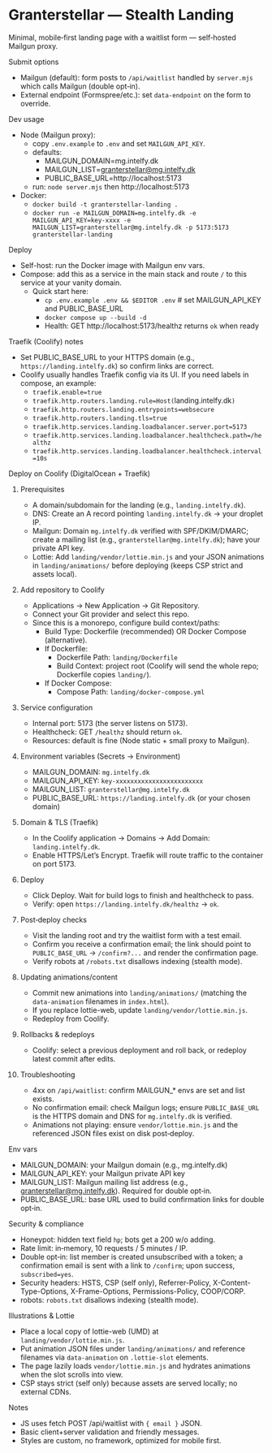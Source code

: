 # Granterstellar — Stealth Landing

Minimal, mobile‑first landing page with a waitlist form — self‑hosted Mailgun proxy.

Submit options
- Mailgun (default): form posts to `/api/waitlist` handled by `server.mjs` which calls Mailgun (double opt‑in).
- External endpoint (Formspree/etc.): set `data-endpoint` on the form to override.

Dev usage
- Node (Mailgun proxy):
	- copy `.env.example` to `.env` and set `MAILGUN_API_KEY`.
	- defaults:
		- MAILGUN_DOMAIN=mg.intelfy.dk
		- MAILGUN_LIST=granterstellar@mg.intelfy.dk
		- PUBLIC_BASE_URL=http://localhost:5173
	- run: `node server.mjs` then http://localhost:5173
- Docker:
	- `docker build -t granterstellar-landing .`
	- `docker run -e MAILGUN_DOMAIN=mg.intelfy.dk -e MAILGUN_API_KEY=key-xxxx -e MAILGUN_LIST=granterstellar@mg.intelfy.dk -p 5173:5173 granterstellar-landing`

Deploy
- Self-host: run the Docker image with Mailgun env vars.
- Compose: add this as a service in the main stack and route `/` to this service at your vanity domain.
	- Quick start here:
		- `cp .env.example .env && $EDITOR .env` # set MAILGUN_API_KEY and PUBLIC_BASE_URL
		- `docker compose up --build -d`
		- Health: GET http://localhost:5173/healthz returns `ok` when ready

Traefik (Coolify) notes
- Set PUBLIC_BASE_URL to your HTTPS domain (e.g., `https://landing.intelfy.dk`) so confirm links are correct.
- Coolify usually handles Traefik config via its UI. If you need labels in compose, an example:
	- `traefik.enable=true`
	- `traefik.http.routers.landing.rule=Host(`landing.intelfy.dk`)`
	- `traefik.http.routers.landing.entrypoints=websecure`
	- `traefik.http.routers.landing.tls=true`
	- `traefik.http.services.landing.loadbalancer.server.port=5173`
	- `traefik.http.services.landing.loadbalancer.healthcheck.path=/healthz`
	- `traefik.http.services.landing.loadbalancer.healthcheck.interval=10s`

Deploy on Coolify (DigitalOcean + Traefik)
1) Prerequisites
	- A domain/subdomain for the landing (e.g., `landing.intelfy.dk`).
	- DNS: Create an A record pointing `landing.intelfy.dk` → your droplet IP.
	- Mailgun: Domain `mg.intelfy.dk` verified with SPF/DKIM/DMARC; create a mailing list (e.g., `granterstellar@mg.intelfy.dk`); have your private API key.
	- Lottie: Add `landing/vendor/lottie.min.js` and your JSON animations in `landing/animations/` before deploying (keeps CSP strict and assets local).

2) Add repository to Coolify
	- Applications → New Application → Git Repository.
	- Connect your Git provider and select this repo.
	- Since this is a monorepo, configure build context/paths:
	  - Build Type: Dockerfile (recommended) OR Docker Compose (alternative).
	  - If Dockerfile:
		 - Dockerfile Path: `landing/Dockerfile`
		 - Build Context: project root (Coolify will send the whole repo; Dockerfile copies `landing/`).
	  - If Docker Compose:
		 - Compose Path: `landing/docker-compose.yml`

3) Service configuration
	- Internal port: 5173 (the server listens on 5173).
	- Healthcheck: GET `/healthz` should return `ok`.
	- Resources: default is fine (Node static + small proxy to Mailgun).

4) Environment variables (Secrets → Environment)
	- MAILGUN_DOMAIN: `mg.intelfy.dk`
	- MAILGUN_API_KEY: `key-xxxxxxxxxxxxxxxxxxxxxxxx`
	- MAILGUN_LIST: `granterstellar@mg.intelfy.dk`
	- PUBLIC_BASE_URL: `https://landing.intelfy.dk` (or your chosen domain)

5) Domain & TLS (Traefik)
	- In the Coolify application → Domains → Add Domain: `landing.intelfy.dk`.
	- Enable HTTPS/Let’s Encrypt. Traefik will route traffic to the container on port 5173.

6) Deploy
	- Click Deploy. Wait for build logs to finish and healthcheck to pass.
	- Verify: open `https://landing.intelfy.dk/healthz` → `ok`.

7) Post‑deploy checks
	- Visit the landing root and try the waitlist form with a test email.
	- Confirm you receive a confirmation email; the link should point to `PUBLIC_BASE_URL` → `/confirm?...` and render the confirmation page.
	- Verify robots at `/robots.txt` disallows indexing (stealth mode).

8) Updating animations/content
	- Commit new animations into `landing/animations/` (matching the `data-animation` filenames in `index.html`).
	- If you replace lottie-web, update `landing/vendor/lottie.min.js`.
	- Redeploy from Coolify.

9) Rollbacks & redeploys
	- Coolify: select a previous deployment and roll back, or redeploy latest commit after edits.

10) Troubleshooting
	- 4xx on `/api/waitlist`: confirm MAILGUN_* envs are set and list exists.
	- No confirmation email: check Mailgun logs; ensure `PUBLIC_BASE_URL` is the HTTPS domain and DNS for `mg.intelfy.dk` is verified.
	- Animations not playing: ensure `vendor/lottie.min.js` and the referenced JSON files exist on disk post‑deploy.

Env vars
- MAILGUN_DOMAIN: your Mailgun domain (e.g., mg.intelfy.dk)
- MAILGUN_API_KEY: your Mailgun private API key
- MAILGUN_LIST: Mailgun mailing list address (e.g., granterstellar@mg.intelfy.dk). Required for double opt‑in.
- PUBLIC_BASE_URL: base URL used to build confirmation links for double opt‑in.

Security & compliance
- Honeypot: hidden text field `hp`; bots get a 200 w/o adding.
- Rate limit: in‑memory, 10 requests / 5 minutes / IP.
- Double opt‑in: list member is created unsubscribed with a token; a confirmation email is sent with a link to `/confirm`; upon success, `subscribed=yes`.
- Security headers: HSTS, CSP (self only), Referrer-Policy, X-Content-Type-Options, X-Frame-Options, Permissions-Policy, COOP/CORP.
- robots: `robots.txt` disallows indexing (stealth mode).

Illustrations & Lottie
- Place a local copy of lottie-web (UMD) at `landing/vendor/lottie.min.js`.
- Put animation JSON files under `landing/animations/` and reference filenames via `data-animation` on `.lottie-slot` elements.
- The page lazily loads `vendor/lottie.min.js` and hydrates animations when the slot scrolls into view.
- CSP stays strict (self only) because assets are served locally; no external CDNs.

Notes
- JS uses fetch POST /api/waitlist with `{ email }` JSON.
- Basic client+server validation and friendly messages.
- Styles are custom, no framework, optimized for mobile first.
